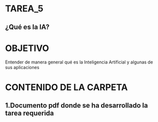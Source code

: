 ﻿# TAREA_5

## **¿Qué es la IA?**

# OBJETIVO

Entender de manera general qué es la Inteligencia Artificial y algunas de sus aplicaciones


# CONTENIDO DE LA CARPETA

##  1.Documento pdf donde se ha desarrollado la tarea requerida







